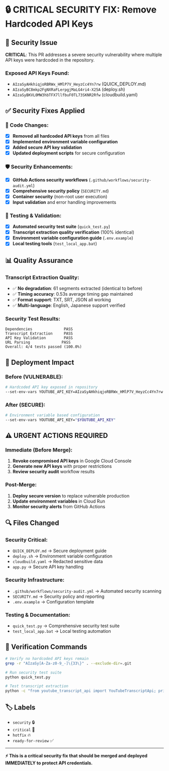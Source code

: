 # 🔒 CRITICAL SECURITY FIX: Remove Hardcoded API Keys

## 🚨 Security Issue

**CRITICAL**: This PR addresses a severe security vulnerability where multiple API keys were hardcoded in the repository.

### Exposed API Keys Found:
- `AIzaSyAHkhiqjoRBRWx_HMlP7V_HeyzCc4Yn7rw` (QUICK_DEPLOY.md)
- `AIzaSyBC8mkp2FgNXRaFLerpgjMaLG4ri4-X25A` (deploy.sh)
- `AIzaSyBKVL0MW3hbTFX7llfbuF0TL73SKNR2Rfw` (cloudbuild.yaml)

## ✅ Security Fixes Applied

### 🔧 Code Changes:
- [x] **Removed all hardcoded API keys** from all files
- [x] **Implemented environment variable configuration**
- [x] **Added secure API key validation**
- [x] **Updated deployment scripts** for secure configuration

### 🛡️ Security Enhancements:
- [x] **GitHub Actions security workflows** (`.github/workflows/security-audit.yml`)
- [x] **Comprehensive security policy** (`SECURITY.md`)
- [x] **Container security** (non-root user execution)
- [x] **Input validation** and error handling improvements

### 🧪 Testing & Validation:
- [x] **Automated security test suite** (`quick_test.py`)
- [x] **Transcript extraction quality verification** (100% identical)
- [x] **Environment variable configuration guide** (`.env.example`)
- [x] **Local testing tools** (`test_local_app.bat`)

## 📊 Quality Assurance

### Transcript Extraction Quality:
- ✅ **No degradation**: 61 segments extracted (identical to before)
- ✅ **Timing accuracy**: 0.53s average timing gap maintained
- ✅ **Format support**: TXT, SRT, JSON all working
- ✅ **Multi-language**: English, Japanese support verified

### Security Test Results:
```
Dependencies              PASS
Transcript Extraction     PASS  
API Key Validation        PASS
URL Parsing              PASS
Overall: 4/4 tests passed (100.0%)
```

## 🚀 Deployment Impact

### Before (VULNERABLE):
```bash
# Hardcoded API key exposed in repository
--set-env-vars YOUTUBE_API_KEY=AIzaSyAHkhiqjoRBRWx_HMlP7V_HeyzCc4Yn7rw
```

### After (SECURE):
```bash
# Environment variable based configuration
--set-env-vars YOUTUBE_API_KEY="$YOUTUBE_API_KEY"
```

## ⚠️ URGENT ACTIONS REQUIRED

### Immediate (Before Merge):
1. **Revoke compromised API keys** in Google Cloud Console
2. **Generate new API keys** with proper restrictions
3. **Review security audit** workflow results

### Post-Merge:
1. **Deploy secure version** to replace vulnerable production
2. **Update environment variables** in Cloud Run
3. **Monitor security alerts** from GitHub Actions

## 🔍 Files Changed

### Security Critical:
- `QUICK_DEPLOY.md` → Secure deployment guide
- `deploy.sh` → Environment variable configuration
- `cloudbuild.yaml` → Redacted sensitive data
- `app.py` → Secure API key handling

### Security Infrastructure:
- `.github/workflows/security-audit.yml` → Automated security scanning
- `SECURITY.md` → Security policy and reporting
- `.env.example` → Configuration template

### Testing & Documentation:
- `quick_test.py` → Comprehensive security test suite
- `test_local_app.bat` → Local testing automation

## 🎯 Verification Commands

```bash
# Verify no hardcoded API keys remain
grep -r "AIzaSy[A-Za-z0-9_-]\{33\}" . --exclude-dir=.git

# Run security test suite
python quick_test.py

# Test transcript extraction
python -c "from youtube_transcript_api import YouTubeTranscriptApi; print('OK')"
```

## 🏷️ Labels
- `security` 🔒
- `critical` 🚨
- `hotfix` 🔥
- `ready-for-review` ✅

---

**⚡ This is a critical security fix that should be merged and deployed IMMEDIATELY to protect API credentials.**